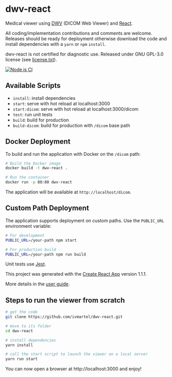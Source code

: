 # dwv-react

Medical viewer using [DWV](https://github.com/ivmartel/dwv) (DICOM Web Viewer) and [React](https://reactjs.org/).

All coding/implementation contributions and comments are welcome. Releases should be ready for deployment otherwise download the code and install dependencies with a `yarn` or `npm` `install`.

dwv-react is not certified for diagnostic use. Released under GNU GPL-3.0 license (see [license.txt](license.txt)).

[![Node.js CI](https://github.com/ivmartel/dwv-react/actions/workflows/nodejs-ci.yml/badge.svg)](https://github.com/ivmartel/dwv-react/actions/workflows/nodejs-ci.yml)

## Available Scripts

 - `install`: install dependencies
 - `start`: serve with hot reload at localhost:3000
 - `start:dicom`: serve with hot reload at localhost:3000/dicom
 - `test`: run unit tests
 - `build`: build for production
 - `build-dicom`: build for production with `/dicom` base path

## Docker Deployment

To build and run the application with Docker on the `/dicom` path:

```sh
# Build the Docker image
docker build -t dwv-react .

# Run the container
docker run -p 80:80 dwv-react
```

The application will be available at `http://localhost/dicom`.

## Custom Path Deployment

The application supports deployment on custom paths. Use the `PUBLIC_URL` environment variable:

```sh
# For development
PUBLIC_URL=/your-path npm start

# For production build
PUBLIC_URL=/your-path npm run build
```

Unit tests use [Jest](https://facebook.github.io/jest/).

This project was generated with the [Create React App](https://github.com/facebookincubator/create-react-app) version 1.1.1.

More details in the [user guide](https://github.com/facebook/create-react-app/blob/master/packages/react-scripts/template/README.md).

## Steps to run the viewer from scratch

```sh
# get the code
git clone https://github.com/ivmartel/dwv-react.git

# move to its folder
cd dwv-react

# install dependencies
yarn install

# call the start script to launch the viewer on a local server
yarn run start
```

You can now open a browser at http://localhost:3000 and enjoy!
